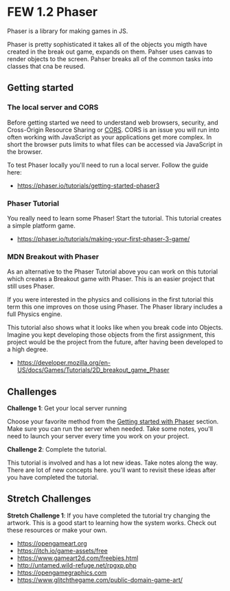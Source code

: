 # FEW 1.2 Phaser

Phaser is a library for making games in JS. 

Phaser is pretty sophisticated it takes all of the objects you migth have created in the break out game, expands on them. 
Pahser uses canvas to render objects to the screen. Pahser breaks all of the common tasks into classes that cna be reused. 

## Getting started

### The local server and CORS

Before getting started we need to understand web browsers, security, and Cross-Origin Resource Sharing or [CORS](https://developer.mozilla.org/en-US/docs/Web/HTTP/CORS). 
CORS is an issue you will run into often working with JavaScript as your applications get more complex. 
In short the browser puts limits to what files can be accessed via JavaScript in the browser. 

To test Phaser locally you'll need to run a local server. Follow the guide here: 

- https://phaser.io/tutorials/getting-started-phaser3

### Phaser Tutorial

You really need to learn some Phaser! Start the tutorial. This tutorial creates a simple platform game. 

- https://phaser.io/tutorials/making-your-first-phaser-3-game/

### MDN Breakout with Phaser

As an alternative to the Phaser Tutorial above you can work on this tutorial which creates a Breakout game with Phaser. This is an easier project that still uses Phaser. 

If you were interested in the physics and collisions in the first tutorial this term this one improves on those using Phaser. The Phaser library includes a full Physics engine. 

This tutorial also shows what it looks like when you break code into Objects. Imagine you kept developing those objects from the first assignment, this project would be the project from the future, after having been developed to a high degree. 

- https://developer.mozilla.org/en-US/docs/Games/Tutorials/2D_breakout_game_Phaser

## Challenges 

**Challenge 1**: Get your local server running

Choose your favorite method from the [Getting started with Phaser](https://phaser.io/tutorials/getting-started-phaser3) section. Make sure you can run the server when needed. Take some notes, you'll need to launch your server every time you work on your project. 

**Challenge 2**: Complete the tutorial. 

This tutorial is involved and has a lot new ideas. Take notes along the way. There are lot of new concepts here. 
you'll want to revisit these ideas after you have completed the tutorial. 

## Stretch Challenges 

**Stretch Challenge 1**: If you have completed the tutorial try changing the artwork. 
This is a good start to learning how the system works. Check out these resources or make your own. 

- https://opengameart.org
- https://itch.io/game-assets/free
- https://www.gameart2d.com/freebies.html
- http://untamed.wild-refuge.net/rpgxp.php
- https://opengamegraphics.com
- https://www.glitchthegame.com/public-domain-game-art/



